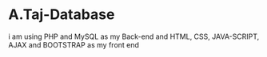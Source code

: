 # A.Taj-Database
i am using PHP and MySQL as my Back-end and HTML, CSS, JAVA-SCRIPT, AJAX and BOOTSTRAP as my front end    
